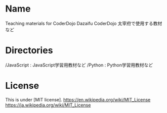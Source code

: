 # Name
Teaching materials for CoderDojo Dazaifu
CoderDojo 太宰府で使用する教材など

# Directories
/JavaScript : JavaScript学習用教材など
/Python : Python学習用教材など

# License
This is under [MIT license].
https://en.wikipedia.org/wiki/MIT_License
https://ja.wikipedia.org/wiki/MIT_License
